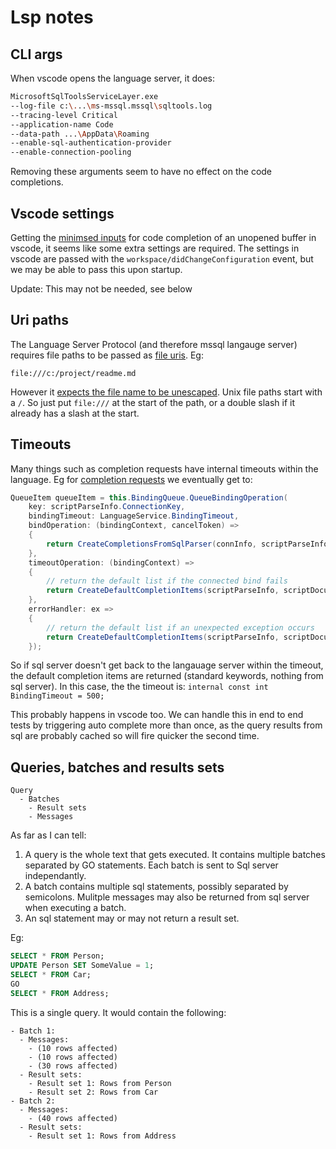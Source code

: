 # Lsp notes

## CLI args

When vscode opens the language server, it does:

```bash
MicrosoftSqlToolsServiceLayer.exe
--log-file c:\...\ms-mssql.mssql\sqltools.log
--tracing-level Critical
--application-name Code
--data-path ...\AppData\Roaming
--enable-sql-authentication-provider
--enable-connection-pooling
```

Removing these arguments seem to have no effect on the code completions.

## Vscode settings

Getting the [minimsed inputs](./minimised.json) for code completion of an
unopened buffer in vscode, it seems like some extra settings are required. The
settings in vscode are passed with the `workspace/didChangeConfiguration` event,
but we may be able to pass this upon startup.

Update: This may not be needed, see below

## Uri paths

The Language Server Protocol (and therefore mssql langauge server) requires file
paths to be passed as
[file uris](https://microsoft.github.io/language-server-protocol/specifications/lsp/3.17/specification/#uri).
Eg:

```
file:///c:/project/readme.md
```

However it
[expects the file name to be unescaped](https://github.com/microsoft/sqltoolsservice/blob/d75ef0c6deb44b340fae08cd7633bbbf1e951973/src/Microsoft.SqlTools.ServiceLayer/LanguageServices/LanguageService.cs#L718).
Unix file paths start with a `/`. So just put `file:///` at the start of the
path, or a double slash if it already has a slash at the start.

## Timeouts

Many things such as completion requests have internal timeouts within the
language. Eg for
[completion requests](https://github.com/microsoft/sqltoolsservice/blob/48f446723cfa04ae3f0e3734cf61488fcf178819/src/Microsoft.SqlTools.ServiceLayer/LanguageServices/Completion/CompletionService.cs#L95)
we eventually get to:

```csharp
QueueItem queueItem = this.BindingQueue.QueueBindingOperation(
    key: scriptParseInfo.ConnectionKey,
    bindingTimeout: LanguageService.BindingTimeout,
    bindOperation: (bindingContext, cancelToken) =>
    {
        return CreateCompletionsFromSqlParser(connInfo, scriptParseInfo, scriptDocumentInfo, bindingContext.MetadataDisplayInfoProvider);
    },
    timeoutOperation: (bindingContext) =>
    {
        // return the default list if the connected bind fails
        return CreateDefaultCompletionItems(scriptParseInfo, scriptDocumentInfo, useLowerCaseSuggestions);
    },
    errorHandler: ex =>
    {
        // return the default list if an unexpected exception occurs
        return CreateDefaultCompletionItems(scriptParseInfo, scriptDocumentInfo, useLowerCaseSuggestions);
    });
```

So if sql server doesn't get back to the langauage server within the timeout,
the default completion items are returned (standard keywords, nothing from sql
server). In this case, the the timeout is:
`internal const int BindingTimeout = 500;`

This probably happens in vscode too. We can handle this in end to end tests by
triggering auto complete more than once, as the query results from sql are
probably cached so will fire quicker the second time.

## Queries, batches and results sets

```
Query
  - Batches
    - Result sets
    - Messages
```

As far as I can tell:

1. A query is the whole text that gets executed. It contains multiple batches
   separated by GO statements. Each batch is sent to Sql server independantly.
2. A batch contains multiple sql statements, possibly separated by semicolons.
   Mulitple messages may also be returned from sql server when executing a
   batch.
3. An sql statement may or may not return a result set.

Eg:

```sql
SELECT * FROM Person;
UPDATE Person SET SomeValue = 1;
SELECT * FROM Car;
GO
SELECT * FROM Address;
```

This is a single query. It would contain the following:

```
- Batch 1:
  - Messages:
    - (10 rows affected)
    - (10 rows affected)
    - (30 rows affected)
  - Result sets:
    - Result set 1: Rows from Person
    - Result set 2: Rows from Car
- Batch 2:
  - Messages:
    - (40 rows affected)
  - Result sets:
    - Result set 1: Rows from Address
```
